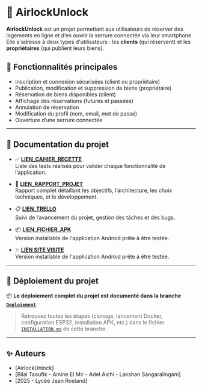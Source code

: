 # 🚪 AirlockUnlock

**AirlockUnlock** est un projet permettant aux utilisateurs de réserver des logements en ligne et d’en ouvrir la serrure connectée via leur smartphone. Elle s'adresse à deux types d'utilisateurs : les **clients** (qui réservent) et les **propriétaires** (qui publient leurs biens).

## 📱 Fonctionnalités principales

- Inscription et connexion sécurisées (client ou propriétaire)
- Publication, modification et suppression de biens (propriétaire)
- Réservation de biens disponibles (client)
- Affichage des réservations (futures et passées)
- Annulation de réservation
- Modification du profil (nom, email, mot de passe)
- Ouverture d’une serrure connectée

---

## 📄 Documentation du projet

- ✅ **[LIEN_CAHIER_RECETTE](https://docs.google.com/document/d/1vDDtCcHqsg497sFOa_gsCi9yCpfStpRi/edit?usp=sharing&ouid=101961527445330716766&rtpof=true&sd=true)**  
  Liste des tests réalisés pour valider chaque fonctionnalité de l’application.

- 📘 **[LIEN_RAPPORT_PROJET](https://docs.google.com/document/d/1et7FV6Deotpfu6rFrsgkoHudzera9ngHYqaXfc82mfw/edit?usp=sharing)**  
  Rapport complet détaillant les objectifs, l’architecture, les choix techniques, et le développement.

- 📋 **[LIEN_TRELLO](https://trello.com/b/P2KbRquX/projet-airlockunlock)**  
  Suivi de l’avancement du projet, gestion des tâches et des bugs.

- 📦 **[LIEN_FICHIER_APK](https://github.com/JR-CIEL-2-PROJETS/25-airlocunlock/releases/download/V1/AirlockUnlock.apk)**  
  Version installable de l'application Android prête à être testée.

- ✨ **[LIEN SITE VISITE](https://projet-airlockunlock.netlify.app/)**  
  Version installable de l'application Android prête à être testée.

---

## 🚀 Déploiement du projet

📦 **Le déploiement complet du projet est documenté dans la branche [`Deploiement`](https://github.com/JR-CIEL-2-PROJETS/25-airlocunlock/tree/Deploiement).**

> Retrouvez toutes les étapes (clonage, lancement Docker, configuration ESP32, installation APK, etc.) dans le fichier [`INSTALLATION.md`](https://github.com/JR-CIEL-2-PROJETS/25-airlocunlock/blob/Deploiement/INSTALLATION.md) de cette branche.

---

## ✨ Auteurs

- [AirlockUnlock]
- [Bilal Taoufik - Amine El Mir - Adel Aichi - Lakshan Sangaralingam]
- [2025 - Lycée Jean Rostand]
